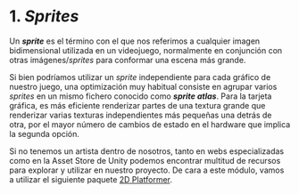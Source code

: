 

# 1. *Sprites*

Un ***sprite*** es el término con el que nos referimos a cualquier
imagen bidimensional utilizada en un videojuego, normalmente en
conjunción con otras imágenes/*sprites* para conformar una escena más
grande.

Si bien podríamos utilizar un *sprite* independiente para cada gráfico
de nuestro juego, una optimización muy habitual consiste en agrupar
varios *sprites* en un mismo fichero conocido como ***sprite* *atlas***.
Para la tarjeta gráfica, es más eficiente renderizar partes de una
textura grande que renderizar varias texturas independientes más
pequeñas una detrás de otra, por el mayor número de cambios de estado en
el hardware que implica la segunda opción.

Si no tenemos un artista dentro de nosotros, tanto en webs
especializadas como en la Asset Store de Unity podemos encontrar
multitud de recursos para explorar y utilizar en nuestro proyecto. De
cara a este módulo, vamos a utilizar el siguiente paquete [2D
Platformer](https://gitlab.com/uoc-prog-2d-2020-21/modulo-3/-/raw/master/2D%20Platformer%20Resources.unitypackage).

